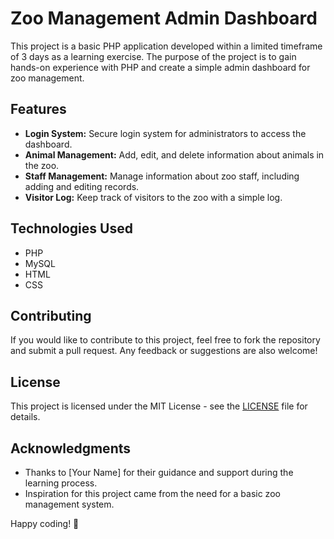 # Zoo Management Admin Dashboard

This project is a basic PHP application developed within a limited timeframe of 3 days as a learning exercise. The purpose of the project is to gain hands-on experience with PHP and create a simple admin dashboard for zoo management.

## Features

- **Login System:** Secure login system for administrators to access the dashboard.
- **Animal Management:** Add, edit, and delete information about animals in the zoo.
- **Staff Management:** Manage information about zoo staff, including adding and editing records.
- **Visitor Log:** Keep track of visitors to the zoo with a simple log.

## Technologies Used

- PHP
- MySQL
- HTML
- CSS

## Contributing

If you would like to contribute to this project, feel free to fork the repository and submit a pull request. Any feedback or suggestions are also welcome!

## License

This project is licensed under the MIT License - see the [LICENSE](LICENSE) file for details.

## Acknowledgments

- Thanks to [Your Name] for their guidance and support during the learning process.
- Inspiration for this project came from the need for a basic zoo management system.

Happy coding! 🚀
